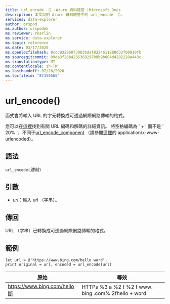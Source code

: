 ```yaml
---
title: url_encode （）-Azure 資料總管 |Microsoft Docs
description: 本文說明 Azure 資料總管中的 url_encode （）。
services: data-explorer
author: orspod
ms.author: orspodek
ms.reviewer: rkarlin
ms.service: data-explorer
ms.topic: reference
ms.date: 03/17/2020
ms.openlocfilehash: 8ccc93286073003bdaf8324611888d32f60910fb
ms.sourcegitcommit: 09da3f26b4235368297b8b9b604d4282228a443c
ms.translationtype: MT
ms.contentlocale: zh-TW
ms.lasthandoff: 07/28/2020
ms.locfileid: "87350565"
---
```

# <a name="url_encode"></a>url_encode()

函式會將輸入 URL 的字元轉換成可透過網際網路傳輸的格式。 

您可以在[這裡](https://en.wikipedia.org/wiki/Percent-encoding)找到有關 URL 編碼和解碼的詳細資訊。
將空格編碼為 ' + ' 而不是 ' 20% '，不同于[url_encode_component](./urlencodecomponentfunction.md) （請參閱[這裡](https://en.wikipedia.org/wiki/Percent-encoding)的 application/x-www-urlencoded）。

## <a name="syntax"></a>語法

`url_encode(`*連結*`)`

## <a name="arguments"></a>引數

* *url*：輸入 url （字串）。  

## <a name="returns"></a>傳回

URL （字串）已轉換成可透過網際網路傳輸的格式。

## <a name="examples"></a>範例

```kusto
let url = @'https://www.bing.com/hello word';
print original = url, encoded = url_encode(url)
```

|原始|等效|
|---|---|
|https://www.bing.com/hello斷|HTTPs %3 a %2 f %2 f www. bing .com% 2fhello + word|


 